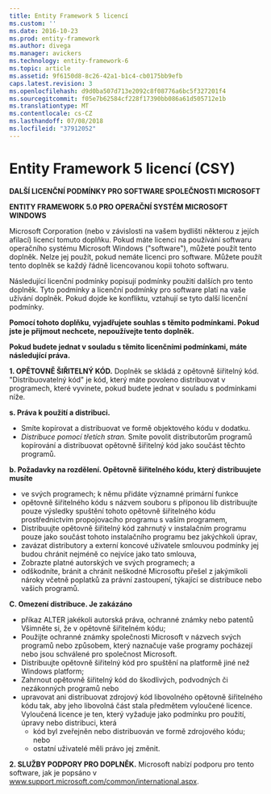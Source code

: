 ```yaml
---
title: Entity Framework 5 licencí
ms.custom: ''
ms.date: 2016-10-23
ms.prod: entity-framework
ms.author: divega
ms.manager: avickers
ms.technology: entity-framework-6
ms.topic: article
ms.assetid: 9f6150d8-8c26-42a1-b1c4-cb0175bb9efb
caps.latest.revision: 3
ms.openlocfilehash: d9d0ba507d713e2092c8f08776a6bc5f327201f4
ms.sourcegitcommit: f05e7b62584cf228f17390bb086a61d505712e1b
ms.translationtype: MT
ms.contentlocale: cs-CZ
ms.lasthandoff: 07/08/2018
ms.locfileid: "37912052"
---
```

# <a name="entity-framework-5-license-enu"></a>Entity Framework 5 licencí (CSY)
**DALŠÍ LICENČNÍ PODMÍNKY PRO SOFTWARE SPOLEČNOSTI MICROSOFT**

**ENTITY FRAMEWORK 5.0 PRO OPERAČNÍ SYSTÉM MICROSOFT WINDOWS**

Microsoft Corporation (nebo v závislosti na vašem bydlišti některou z jejích afilací) licencí tomuto doplňku. Pokud máte licenci na používání softwaru operačního systému Microsoft Windows ("software"), můžete použít tento doplněk. Nelze jej použít, pokud nemáte licenci pro software. Můžete použít tento doplněk se každý řádně licencovanou kopii tohoto softwaru.

Následující licenční podmínky popisují podmínky použití dalších pro tento doplněk. Tyto podmínky a licenční podmínky pro software platí na vaše užívání doplněk. Pokud dojde ke konfliktu, vztahují se tyto další licenční podmínky.

**Pomocí tohoto doplňku, vyjadřujete souhlas s těmito podmínkami. Pokud jste je přijmout nechcete, nepoužívejte tento doplněk.**

**Pokud budete jednat v souladu s těmito licenčními podmínkami, máte následující práva.**

**1. OPĚTOVNĚ ŠIŘITELNÝ KÓD.** Doplněk se skládá z opětovně šiřitelný kód. "Distribuovatelný kód" je kód, který máte povoleno distribuovat v programech, které vyvinete, pokud budete jednat v souladu s podmínkami níže.

**s. Práva k použití a distribuci.**

-   Smíte kopírovat a distribuovat ve formě objektového kódu v dodatku.
-   *Distribuce pomocí třetích stran.* Smíte povolit distributorům programů kopírování a distribuovat opětovně šiřitelný kód jako součást těchto programů.

**b. Požadavky na rozdělení. Opětovně šiřitelného kódu, který distribuujete musíte**

-   ve svých programech; k němu přidáte významné primární funkce
-   opětovně šiřitelného kódu s názvem souboru s příponou lib distribuujte pouze výsledky spuštění tohoto opětovně šiřitelného kódu prostřednictvím propojovacího programu s vaším programem,
-   Distribuujte opětovně šiřitelný kód zahrnutý v instalačním programu pouze jako součást tohoto instalačního programu bez jakýchkoli úprav,
-   zavázat distributory a externí koncové uživatele smlouvou podmínky jej budou chránit nejméně co nejvíce jako tato smlouva,
-   Zobrazte platné autorských ve svých programech; a
-   odškodníte, bránit a chránit neškodné Microsoftu přešel z jakýmikoli nároky včetně poplatků za právní zastoupení, týkající se distribuce nebo vašich programů.

**C. Omezení distribuce. Je zakázáno**

-   příkaz ALTER jakékoli autorská práva, ochranné známky nebo patentů Všimněte si, že v opětovně šiřitelném kódu;
-   Použijte ochranné známky společnosti Microsoft v názvech svých programů nebo způsobem, který naznačuje vaše programy pocházejí nebo jsou schválené pro společnost Microsoft.
-   Distribuujte opětovně šiřitelný kód pro spuštění na platformě jiné než Windows platform;
-   Zahrnout opětovně šiřitelný kód do škodlivých, podvodných či nezákonných programů nebo
-   upravovat ani distribuovat zdrojový kód libovolného opětovně šiřitelného kódu tak, aby jeho libovolná část stala předmětem vyloučené licence. Vyloučená licence je ten, který vyžaduje jako podmínku pro použití, úpravy nebo distribuci, která
    -   kód byl zveřejněn nebo distribuován ve formě zdrojového kódu; nebo
    -   ostatní uživatelé měli právo jej změnit.

**2. SLUŽBY PODPORY PRO DOPLNĚK.** Microsoft nabízí podporu pro tento software, jak je popsáno v www.support.microsoft.com/common/international.aspx.
